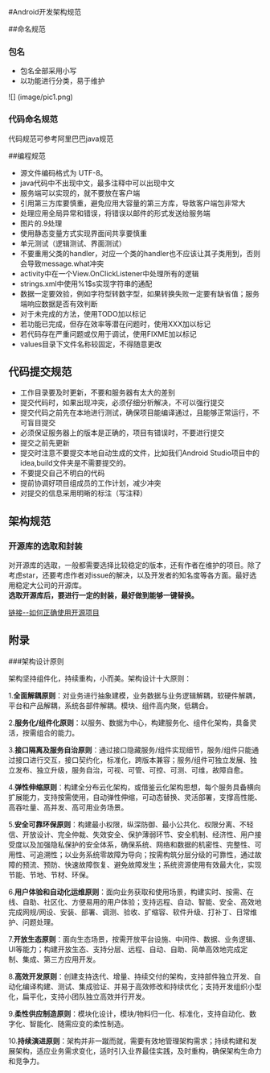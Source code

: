 #Android开发架构规范

##命名规范

### 包名
* 包名全部采用小写
* 以功能进行分类，易于维护

![] (image/pic1.png)

### 代码命名规范

代码规范可参考阿里巴巴java规范

##编程规范

* 源文件编码格式为 UTF-8。
* java代码中不出现中文，最多注释中可以出现中文
* 服务端可以实现的，就不要放在客户端
* 引用第三方库要慎重，避免应用大容量的第三方库，导致客户端包非常大
* 处理应用全局异常和错误，将错误以邮件的形式发送给服务端
* 图片的.9处理
* 使用静态变量方式实现界面间共享要慎重
* 单元测试（逻辑测试、界面测试）
* 不要重用父类的handler，对应一个类的handler也不应该让其子类用到，否则会导致message.what冲突
* activity中在一个View.OnClickListener中处理所有的逻辑
* strings.xml中使用%1$s实现字符串的通配
* 数据一定要效验，例如字符型转数字型，如果转换失败一定要有缺省值；服务端响应数据是否有效判断
* 对于未完成的方法，使用TODO加以标记
* 若功能已完成，但存在效率等潜在问题时，使用XXX加以标记
* 若代码存在严重问题或仅用于调试，使用FIXME加以标记
* values目录下文件名称较固定，不得随意更改

## 代码提交规范

* 工作目录要及时更新，不要和服务器有太大的差别
* 提交代码时，如果出现冲突，必须仔细分析解决，不可以强行提交
* 提交代码之前先在本地进行测试，确保项目能编译通过，且能够正常运行，不可盲目提交
* 必须保证服务器上的版本是正确的，项目有错误时，不要进行提交
* 提交之前先更新
* 提交时注意不要提交本地自动生成的文件，比如我们Android Studio项目中的 idea,build文件夹是不需要提交的。
* 不要提交自己不明白的代码
* 提前协调好项目组成员的工作计划，减少冲突
* 对提交的信息采用明晰的标注（写注释）

## 架构规范

### 开源库的选取和封装
对开源库的选取，一般都需要选择比较稳定的版本，还有作者在维护的项目。除了考虑star，还要考虑作者对issue的解决，以及开发者的知名度等各方面。最好选用稳定大公司的开源库。  
**选取开源库后，要进行一定的封装，最好做到能够一键替换。**

[链接--如何正确使用开源项目](https://mp.weixin.qq.com/s?__biz=MzA4NTQwNDcyMA==&mid=2650661623&idx=1&sn=ab28ac6587e8a5ef1241be7870851355)

## 附录

###架构设计原则

架构坚持组件化，持续重构，小而美。架构设计十大原则：

1.**全面解耦原则**：对业务进行抽象建模，业务数据与业务逻辑解耦，软硬件解耦，平台和产品解耦，系统各部件解耦。模块、组件高内聚，低耦合。

2.**服务化/组件化原则**：以服务、数据为中心，构建服务化、组件化架构，具备灵活，按需组合的能力。

3.**接口隔离及服务自治原则**：通过接口隐藏服务/组件实现细节，服务/组件只能通过接口进行交互，接口契约化，标准化，跨版本兼容；服务/组件可独立发展、独立发布、独立升级，服务自治，可视、可管、可控、可测、可维，故障自愈。

4.**弹性伸缩原则**：构建全分布云化架构，或借鉴云化架构思想，每个服务具备横向扩展能力，支持按需使用，自动弹性伸缩，可动态替换、灵活部署，支撑高性能、高吞吐量、高并发、高可用业务场景。

5.**安全可靠环保原则**：构建最小权限，纵深防御、最小公共化、权限分离、不轻信、开放设计、完全仲裁、失效安全、保护薄弱环节、安全机制、经济性、用户接受度以及加强隐私保护的安全体系，确保系统、网络和数据的机密性、完整性、可用性、可追溯性；以业务系统零故障为导向；按需构筑分层分级的可靠性，通过故障的预流、预防、快速故障恢复、避免故障发生；系统资源使用有效最大化，实现节能、节地、节材、环保。

6.**用户体验和自动化运维原则**：面向业务获取和使用场景，构建实时、按需、在线、自助、社区化、方便易用的用户体验；支持远程、自动、智能、安全、高效地完成网规/网设、安装、部署、调测、验收、扩缩容、软件升级、打补丁、日常维护、问题处理。

7.**开放生态原则**：面向生态场景，按需开放平台设施、中间件、数据、业务逻辑、UI等能力；构建开放生态、支持分层、远程、自动、自助、简单高效地完成定制、集成、第三方应用开发。

8.**高效开发原则**：创建支持迭代、增量、持续交付的架构，支持部件独立开发、自动化编译构建、测试、集成验证、并易于高效修改和持续优化；支持开发组织小型化，扁平化，支持小团队独立高效并行开发。

9.**柔性供应制造原则**：模块化设计，模块/物料归一化、标准化，支持自动化、数字化、智能化、随需应变的柔性制造。

10.**持续演进原则**：架构并非一蹴而就，需要有效地管理架构需求；持续构建和发展架构，适应业务需求变化，适时引入业界最佳实践，及时重构，确保架构生命力和竞争力。

